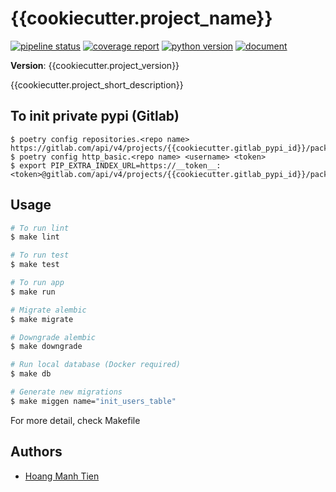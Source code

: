 # {{cookiecutter.project_name}}

[![pipeline status]({{cookiecutter.project_git_path}}/badges/master/pipeline.svg)]({{cookiecutter.project_git_path}}/commits/master) [![coverage report]({{cookiecutter.project_git_path}}/badges/master/coverage.svg)]({{cookiecutter.project_git_path}}/commits/master) [![python version](https://img.shields.io/badge/python-3.7-blue.svg)]({{cookiecutter.project_git_path}}/commits/master) [![document](https://img.shields.io/badge/document-OpenAPI-green.svg)]({{cookiecutter.project_git_path}}/commits/master)

**Version**: {{cookiecutter.project_version}}

{{cookiecutter.project_short_description}}

## To init private pypi (Gitlab)

```
$ poetry config repositories.<repo name> https://gitlab.com/api/v4/projects/{{cookiecutter.gitlab_pypi_id}}/packages/pypi
$ poetry config http_basic.<repo name> <username> <token>
$ export PIP_EXTRA_INDEX_URL=https://__token__:<token>@gitlab.com/api/v4/projects/{{cookiecutter.gitlab_pypi_id}}/packages/pypi/simple
```

## Usage

```bash
# To run lint
$ make lint

# To run test
$ make test

# To run app
$ make run

# Migrate alembic
$ make migrate

# Downgrade alembic
$ make downgrade

# Run local database (Docker required)
$ make db

# Generate new migrations
$ make miggen name="init_users_table"
```

For more detail, check Makefile

## Authors

- [Hoang Manh Tien](https://github.com/tienhm0202)
